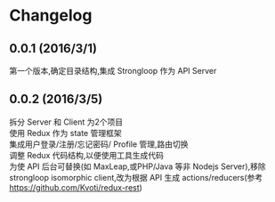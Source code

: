 # Changelog 
## 0.0.1 (2016/3/1)
第一个版本,确定目录结构,集成 Strongloop 作为 API Server

## 0.0.2 (2016/3/5)
拆分 Server 和 Client 为2个项目   
使用 Redux 作为 state 管理框架  
集成用户登录/注册/忘记密码/ Profile 管理,路由切换  
调整 Redux 代码结构,以便使用工具生成代码  
为使 API 后台可替换(如 MaxLeap,或PHP/Java 等非 Nodejs Server),移除 strongloop isomorphic client,改为根据 API 生成 actions/reducers(参考 https://github.com/Kvoti/redux-rest)